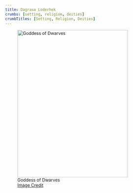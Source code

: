 ```yaml
---
title: Dagrasa Loderhek
crumbs: [setting, religion, deities]
crumbTitles: [Setting, Religion, Deities]
---
```


<figure class="portrait">
    <a class="portrait-lightbox" href="{{ img_path }}/deities/dagrasa-loderhek.jpg" data-img-width="755" data-img-height="1006"><img src="{{ img_path }}/deities/dagrasa-loderhek-sm.jpg" width="360" height="480" alt="Goddess of Dwarves"></a>
    <figcaption>
        Goddess of Dwarves<br>
        <span class="image-credit"><a href="{{ site.url }}/misc/credits-thanks/#anna-christenson">Image Credit</a></span>
    </figcaption>
</figure>
